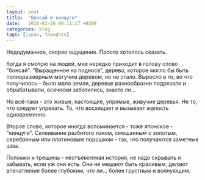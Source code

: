 ```yaml
---
layout: post
title:  "Бонсай и кинцуги"
date:   2016-03-26 00:11:17 +0300
categories: blog
tags: [japan, thoughts]
---
```


Недодуманное, скорее ощущение. Просто хотелось сказать.

Когда я смотрю на людей, мне нередко приходит в голову слово "бонсай". "Выращенное на подносе", дерево, которое могло бы быть полноразмерным могучим деревом, но не стало.<!-- more --> Выросло в то, во что получилось - было мало земли, деревце разнообразно подрезали и обрабатывали, всячески заботились, знаете ли... 

Но всё-таки - это живые, настоящие, упрямые, живучие деревья. Не то, что следует упрекать. То, что восхищает и вызывает жалость одновременно.

Второе слово, которое иногда вспоминается - тоже японское - "кинцуги". Склеивание разбитого лаком, смешанным с золотым, серебряным или платиновым порошком - так, что получаются заметные швы. 

Поломки и трещины - неотъемлемая история, не надо скрывать и забывать, если уж они есть. Они не мешают быть красивым, делают впечатление более глубоким, что ли... более грустным и волнующим.
